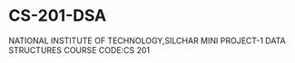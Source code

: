 # CS-201-DSA
NATIONAL INSTITUTE OF TECHNOLOGY,SILCHAR
MINI PROJECT-1
DATA STRUCTURES
COURSE CODE:CS 201
